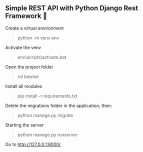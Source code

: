 ## Simple REST API with Python Django Rest Framework 🍪


Create a virtual environment
>python -m venv env

Activate the venv
>env\scripts\activate.bat

Open the project folder
>cd bewise

Install all modules
>pip install -r requirements.txt

Delete the migrations folder in the application, then:
>python manage.py migrate

Starting the server
>python manage.py runserver

Go to http://127.0.0.1:8000/
